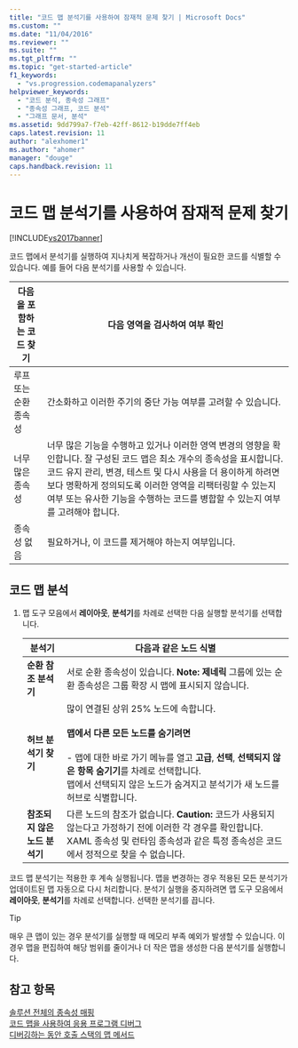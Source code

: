 ```yaml
---
title: "코드 맵 분석기를 사용하여 잠재적 문제 찾기 | Microsoft Docs"
ms.custom: ""
ms.date: "11/04/2016"
ms.reviewer: ""
ms.suite: ""
ms.tgt_pltfrm: ""
ms.topic: "get-started-article"
f1_keywords: 
  - "vs.progression.codemapanalyzers"
helpviewer_keywords: 
  - "코드 분석, 종속성 그래프"
  - "종속성 그래프, 코드 분석"
  - "그래프 문서, 분석"
ms.assetid: 9dd799a7-f7eb-42ff-8612-b19dde7ff4eb
caps.latest.revision: 11
author: "alexhomer1"
ms.author: "ahomer"
manager: "douge"
caps.handback.revision: 11
---
```

# 코드 맵 분석기를 사용하여 잠재적 문제 찾기
[!INCLUDE[vs2017banner](../code-quality/includes/vs2017banner.md)]

코드 맵에서 분석기를 실행하여 지나치게 복잡하거나 개선이 필요한 코드를 식별할 수 있습니다. 예를 들어 다음 분석기를 사용할 수 있습니다.  
  
|**다음을 포함하는 코드 찾기**|**다음 영역을 검사하여 여부 확인**|  
|------------------------|---------------------------|  
|루프 또는 순환 종속성|간소화하고 이러한 주기의 중단 가능 여부를 고려할 수 있습니다.|  
|너무 많은 종속성|너무 많은 기능을 수행하고 있거나 이러한 영역 변경의 영향을 확인합니다. 잘 구성된 코드 맵은 최소 개수의 종속성을 표시합니다. 코드 유지 관리, 변경, 테스트 및 다시 사용을 더 용이하게 하려면 보다 명확하게 정의되도록 이러한 영역을 리팩터링할 수 있는지 여부 또는 유사한 기능을 수행하는 코드를 병합할 수 있는지 여부를 고려해야 합니다.|  
|종속성 없음|필요하거나, 이 코드를 제거해야 하는지 여부입니다.|  
  
## 코드 맵 분석  
  
1.  맵 도구 모음에서 **레이아웃**, **분석기**를 차례로 선택한 다음 실행할 분석기를 선택합니다.  
  
    |**분석기**|**다음과 같은 노드 식별**|  
    |-------------|----------------------|  
    |**순환 참조 분석기**|서로 순환 종속성이 있습니다. **Note:**  **제네릭** 그룹에 있는 순환 종속성은 그룹 확장 시 맵에 표시되지 않습니다.|  
    |**허브 분석기 찾기**|많이 연결된 상위 25% 노드에 속합니다.<br /><br /> **맵에서 다른 모든 노드를 숨기려면**<br /><br /> -   맵에 대한 바로 가기 메뉴를 열고 **고급**, **선택**, **선택되지 않은 항목 숨기기**를 차례로 선택합니다.<br />     맵에서 선택되지 않은 노드가 숨겨지고 분석기가 새 노드를 허브로 식별합니다.|  
    |**참조되지 않은 노드 분석기**|다른 노드의 참조가 없습니다. **Caution:**  코드가 사용되지 않는다고 가정하기 전에 이러한 각 경우를 확인합니다. XAML 종속성 및 런타임 종속성과 같은 특정 종속성은 코드에서 정적으로 찾을 수 없습니다.|  
  
 코드 맵 분석기는 적용한 후 계속 실행됩니다. 맵을 변경하는 경우 적용된 모든 분석기가 업데이트된 맵 자동으로 다시 처리합니다. 분석기 실행을 중지하려면 맵 도구 모음에서 **레이아웃**, **분석기**를 차례로 선택합니다. 선택한 분석기를 끕니다.  
  
> [!TIP]
>  매우 큰 맵이 있는 경우 분석기를 실행할 때 메모리 부족 예외가 발생할 수 있습니다. 이 경우 맵을 편집하여 해당 범위를 줄이거나 더 작은 맵을 생성한 다음 분석기를 실행합니다.  
  
## 참고 항목  
 [솔루션 전체의 종속성 매핑](../modeling/map-dependencies-across-your-solutions.md)   
 [코드 맵을 사용하여 응용 프로그램 디버그](../modeling/use-code-maps-to-debug-your-applications.md)   
 [디버깅하는 동안 호출 스택의 맵 메서드](../debugger/map-methods-on-the-call-stack-while-debugging-in-visual-studio.md)